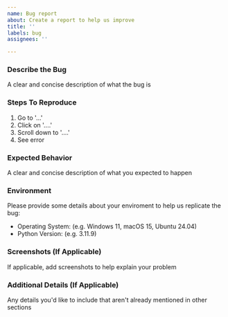 ```yaml
---
name: Bug report
about: Create a report to help us improve
title: ''
labels: bug
assignees: ''

---
```


### Describe the Bug

A clear and concise description of what the bug is

### Steps To Reproduce

1. Go to '...'
2. Click on '....'
3. Scroll down to '....'
4. See error

### Expected Behavior

A clear and concise description of what you expected to happen

### Environment

Please provide some details about your enviroment to help us replicate the bug:

- Operating System: (e.g. Windows 11, macOS 15, Ubuntu 24.04)
- Python Version: (e.g. 3.11.9)

### Screenshots (If Applicable)

If applicable, add screenshots to help explain your problem

### Additional Details (If Applicable)

Any details you'd like to include that aren't already mentioned in other sections
